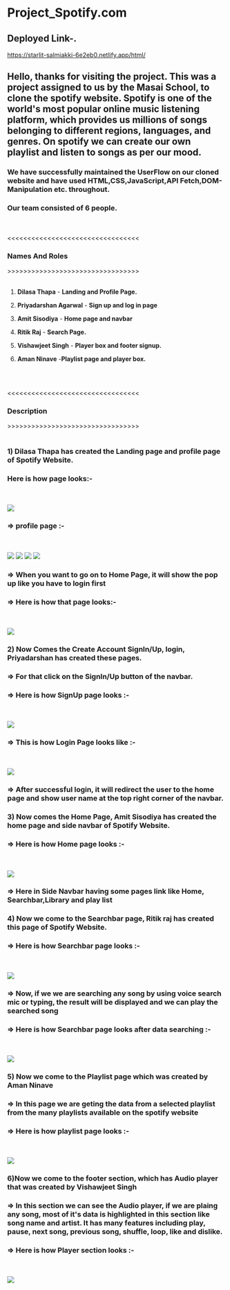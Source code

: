 # Project_Spotify.com

<h2>Deployed Link-.</h2>

https://starlit-salmiakki-6e2eb0.netlify.app/html/


<h2>Hello, thanks for visiting the project. This was a project assigned to us by the <b>Masai School</b>, to clone the <b>spotify</b> website. <b>Spotify</b> is one of the world's most popular online music listening platform, which provides us millions of songs belonging to different regions, languages, and genres. On spotify we can create our own playlist and listen to songs as per our mood. </h2>

<h3>We have successfully maintained the UserFlow on our cloned website and have used <b>HTML,CSS,JavaScript,API Fetch,DOM-Manipulation etc.</b> throughout.</h3>

<h3>Our team consisted of 6 people.</h3>
<br>
<br>
<<<<<<<<<<<<<<<<<<<<<<<<<<<<<<<<< <h3>Names And Roles</h3> >>>>>>>>>>>>>>>>>>>>>>>>>>>>>>>>>
<br>
<br>

1) <b>Dilasa Thapa</b> - <b>Landing and Profile Page.</b>

2) <b>Priyadarshan Agarwal</b> - <b>Sign up and log in page</b>

3) <b>Amit Sisodiya</b> - <b>Home page and navbar</b>

4) <b>Ritik Raj</b> - <b>Search Page.</b>

5) <b>Vishawjeet Singh</b> - <b>Player box and footer signup.</b>

6) <b>Aman Ninave</b> -<b>Playlist page and player box.</b>
<br>
<br>

<<<<<<<<<<<<<<<<<<<<<<<<<<<<<<<<< <h3>Description</h3> >>>>>>>>>>>>>>>>>>>>>>>>>>>>>>>>>
<br>
<br>

<h3>1) Dilasa Thapa has created the Landing page and profile page of Spotify Website.</h3>
<h3>Here is how page looks:-</h3>
<br>
<br>
<img src="https://snipboard.io/qkcbzK.jpg"/>



<h3> => profile page :-</h3>
<br>
<br>
<img src="https://snipboard.io/5wDcdR.jpg"/>
<img src="https://snipboard.io/ni81Lt.jpg"/>
<img src="https://snipboard.io/5G4nfO.jpg"/>
<img src="https://snipboard.io/2sYj5q.jpg"/>




 <h3>=> When you want to go on to Home Page, it will show the pop up like you have to login first</h3>

 <h3>=> Here is how that page looks:-</h3>
 <br>
 <br>
<img src="https://snipboard.io/sIzAMu.jpg"/>










<h3>2) Now Comes the Create Account SignIn/Up, login, Priyadarshan has created these pages.</h3>

<h3>=> For that click on the SignIn/Up button of the navbar.</h3>

<h3>=> Here is how SignUp page looks :- </h3>
<br>
<br>
<img src="https://snipboard.io/n1EVK5.jpg"/>



<h3>=> This is how Login Page looks like :-</h3>
<br>
<br>
<img src="https://snipboard.io/sIzAMu.jpg"/>






<h3>=> After successful login, it will redirect the user to the home page and show user name at the top right corner of the navbar.</h3>

<h3>3) Now comes the Home Page, Amit Sisodiya has created  the home page and side navbar of Spotify Website.</h3>

<h3>=> Here is how Home page looks :-</h3> 
<br>
<br>
<img src="https://snipboard.io/nrUEQp.jpg"/>






<h3>=> Here in Side Navbar having some pages link like Home, Searchbar,Library and play list</h3>


<h3>4) Now we come to the Searchbar page, Ritik raj has created  this page of Spotify Website.</h3>

<h3>=> Here is how Searchbar page looks :- </h3>
<br>
<br>
<img src="https://snipboard.io/3IT7va.jpg"/>


<h3>=> Now, if we we are searching any song by using voice search mic or typing, the result will be displayed and we can play the searched song</h3>

<h3>=> Here is how Searchbar page looks after data searching :-</h3>
<br>
<br>
<img src="https://snipboard.io/Cv3RyB.jpg"/>





<h3>5) Now we come to the Playlist page which was created by Aman Ninave </h3>

<h3>=> In this page we are geting the data from a selected playlist from the many playlists available on the spotify website</h3>

<h3>=> Here is how playlist page looks :- </h3>
<br>
<br>
<img src="https://snipboard.io/TzksOl.jpg"/>





<h3>6)Now we come to the footer section, which has Audio player that was created by Vishawjeet Singh</h3>

<h3>=> In this section we can see the Audio player, if we are plaing any song, most of it's data is highlighted in this section like song name and artist.
It has many features including play, pause, next song, previous song, shuffle, loop, like and dislike.</h3>

<h3>=> Here is how Player section looks :- </h3>
<br>
<br>
<img src="https://snipboard.io/N4kIqe.jpg"/>

